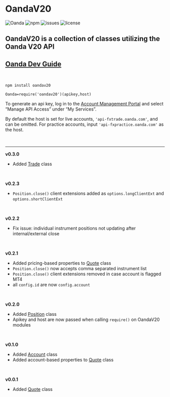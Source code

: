 # **OandaV20**

![Oanda](https://img.shields.io/badge/oanda%20api-v20-blue)
![npm](https://img.shields.io/npm/v/oandav20)
![issues](https://img.shields.io/github/issues/fooeybar/oandav20)
![license](https://img.shields.io/badge/license-MIT-green)

## OandaV20 is a collection of classes utilizing the Oanda V20 API

[Oanda Dev Guide](https://developer.oanda.com/rest-live-v20/development-guide/)
-

<br/>

```
npm install oandav20

Oanda=require('oandav20')(apikey,host)
```

To generate an api key, log in to the [Account Management Portal](https://fxtrade.oanda.ca/account/login) and select “Manage API Access” under “My Services”.<br/>

By default the host is set for live accounts, `'api-fxtrade.oanda.com'`, and can be omitted. For practice accounts, input `'api-fxpractice.oanda.com'` as the host.

<br/>

---

**v0.3.0**
- Added [Trade](https://github.com/Fooeybar/OandaV20/tree/master/trade) class

<br/>

**v0.2.3**
- `Position.close()` client extensions added as `options.longClientExt` and `options.shortClientExt`

<br/>

**v0.2.2**
- Fix issue: individual instrument positions not updating after internal/external close

<br/>

**v0.2.1**
- Added pricing-based properties to [Quote](https://github.com/Fooeybar/OandaV20/tree/master/quote) class
- `Position.close()` now accepts comma separated instrument list
- `Position.close()` client extensions removed in case account is flagged MT4
- all `config.id` are now `config.account`

<br/>

**v0.2.0**
- Added [Position](https://github.com/Fooeybar/OandaV20/tree/master/position) class
- Apikey and host are now passed when calling `require()` on OandaV20 modules

<br/>

**v0.1.0**
- Added [Account](https://github.com/Fooeybar/OandaV20/tree/master/account) class
- Added account-based properties to [Quote](https://github.com/Fooeybar/OandaV20/tree/master/quote) class

<br/>

**v0.0.1**
- Added [Quote](https://github.com/Fooeybar/OandaV20/tree/master/quote) class

